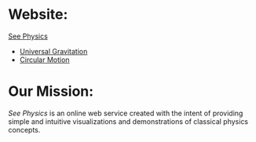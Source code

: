 # Website:
[See Physics](http://www.see-physics.com "Homepage")
+ [Universal Gravitation](http://www.see-physics.com/#universalGravitation "Universal Gravitation" )
+ [Circular Motion](http://www.see-physics.com/#circularMotion "Circular Motion" )

# Our Mission:
*See Physics* is an online web service created with the intent of providing simple and intuitive visualizations and demonstrations of classical physics concepts.
